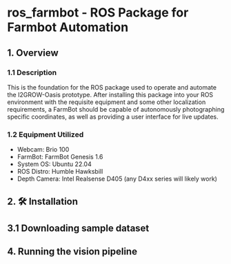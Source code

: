 # ros_farmbot - ROS Package for Farmbot Automation

## 1. Overview

### 1.1 Description
This is the foundation for the ROS package used to operate and automate the I2GROW-Oasis prototype. After installing this package into your ROS environment with the requisite equipment and some other localization requirements, a FarmBot should be capable of autonomously photographing specific coordinates, as well as providing a user interface for live updates.

### 1.2 Equipment Utilized
- Webcam: Brio 100
- FarmBot: FarmBot Genesis 1.6
- System OS: Ubuntu 22.04
- ROS Distro: Humble Hawksbill
- Depth Camera: Intel Realsense D405 (any D4xx series will likely work)

## 2. 🛠️ Installation

## 3.1 Downloading sample dataset

## 4. Running the vision pipeline

